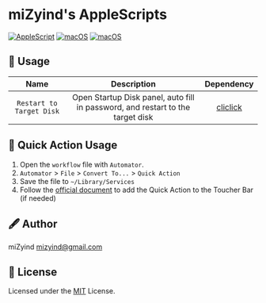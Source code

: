 # miZyind's AppleScripts

[![AppleScript](https://img.shields.io/badge/2.10-000000?style=for-the-badge&label=&logo=apple&logoColor=fff)](https://developer.apple.com/library/archive/documentation/AppleScript/Conceptual/AppleScriptLangGuide/introduction/ASLR_intro.html)
[![macOS](https://img.shields.io/badge/Monterey-000000?style=for-the-badge&label=&logo=macos&logoColor=fff)](https://www.apple.com/macos/monterey)
[![macOS](https://img.shields.io/badge/Ventura-000000?style=for-the-badge&label=&logo=macos&logoColor=fff)](https://www.apple.com/macos/ventura)

## 🔮 Usage

|           Name           |                                  Description                                   |                  Dependency                   |
| :----------------------: | :----------------------------------------------------------------------------: | :-------------------------------------------: |
| `Restart to Target Disk` | Open Startup Disk panel, auto fill in password, and restart to the target disk | [cliclick](https://github.com/BlueM/cliclick) |

## 🔮 Quick Action Usage

1. Open the `workflow` file with `Automator`.
2. `Automator` > `File` > `Convert To...` > `Quick Action`
3. Save the file to `~/Library/Services`
4. Follow the [official document](https://support.apple.com/guide/automator/aut73234890a/mac) to add the Quick Action to the Toucher Bar (if needed)

## 🖋 Author

miZyind <mizyind@gmail.com>

## 📇 License

Licensed under the [MIT](LICENSE) License.
